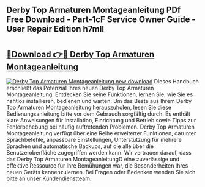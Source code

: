 ## Derby Top Armaturen Montageanleitung PDf Free Download - Part-1cF Service Owner Guide - User Repair Edition h7mll

# <h2><a href="http://df6k5sq.blite.top/?on=Derby+Top+Armaturen+Montageanleitung">🔗Download 👉🔴 Derby Top Armaturen Montageanleitung</a></h2>

[![Derby Top Armaturen Montageanleitung new download](https://i.imgur.com/lujVjoI.png)](http://df6k5sq.blite.top/?on=Derby+Top+Armaturen+Montageanleitung)
Dieses Handbuch erschließt das Potenzial Ihres neuen Derby Top Armaturen Montageanleitung. Entdecken Sie seine Funktionen, lernen Sie, wie Sie es nahtlos installieren, bedienen und warten. Um das Beste aus Ihrem Derby Top Armaturen Montageanleitung herauszuholen, lesen Sie diese Bedienungsanleitung bitte vor dem Gebrauch sorgfältig durch. Es enthält klare Anweisungen für Installation, Einrichtung und Betrieb sowie Tipps zur Fehlerbehebung bei häufig auftretenden Problemen. Derby Top Armaturen Montageanleitung verfügt über eine Reihe erweiterter Funktionen, darunter Sprachbefehle, anpassbare Einstellungen, Unterstützung für mehrere Sprachen und automatische Backups, auf die alle über die Benutzeroberfläche zugegriffen werden kann. Wir vertrauen darauf, dass das Derby Top Armaturen MontageanleitungD eine zuverlässige und effektive Ressource für Ihre Bemühungen war, die Besonderheiten Ihres neuen Geräts kennenzulernen. Bei Fragen oder Bedenken wenden Sie sich bitte an unser Kundendienstteam.
